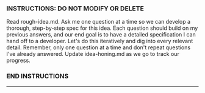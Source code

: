 ### INSTRUCTIONS: DO NOT MODIFY OR DELETE ###
Read rough-idea.md. Ask me one question at a time so we can develop a thorough, step-by-step spec for this idea. Each question should build on my previous answers, and our end goal is to have a detailed specification I can hand off to a developer. Let's do this iteratively and dig into every relevant detail. Remember, only one question at a time and don't repeat questions I've already answered. Update idea-honing.md as we go to track our progress.
### END INSTRUCTIONS ###
---